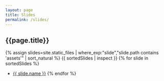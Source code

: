 ```yaml
---
layout: page
title: Slides
permalink: /slides/
---
```


## {{page.title}}

{% assign slides=site.static_files | where_exp:"slide","slide.path contains 'assets'" | sort_natural %}
{{ sortedSlides | inspect }}
{% for slide in sortedSlides %}

- [{{ slide.name }}]({{site.baseurl}}{{slide.path}})
  {% endfor %}
